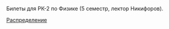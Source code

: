 Билеты для РК-2 по Физике (5 семестр, лектор Никифоров).

[Распределение](https://docs.google.com/spreadsheets/d/1BgegYAnUdSORz4uIzMuu44USQa5w19H3pq4DipzoJJU/edit#gid=10565853)